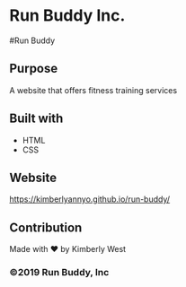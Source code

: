 # Run Buddy Inc.
#Run Buddy

## Purpose
A website that offers fitness training services

## Built with
* HTML
* CSS 

## Website
https://kimberlyannyo.github.io/run-buddy/

## Contribution 
Made with ❤️ by Kimberly West

### ©️2019 Run Buddy, Inc
